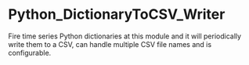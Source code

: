 # Python_DictionaryToCSV_Writer
Fire time series Python dictionaries at this module and it will periodically write them to a CSV, can handle multiple CSV file names and is configurable.
